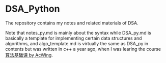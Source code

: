 # DSA_Python
The repository contains my notes and related materials of DSA.

Note that notes_py.md is mainly about the syntax while DSA_py.md is basically a template for implementing certain data structures and algorithms, and algo_template.md is virtually the same as DSA_py in contents but was written in c++ a year ago, when I was learing the course [算法基础课 by AcWing](https://www.acwing.com/activity/content/11/).
